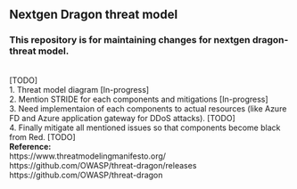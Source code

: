 <h2>Nextgen Dragon threat model</h2>
<h3>
This repository is for maintaining changes for nextgen dragon-threat model.
</h3>
</br>
[TODO]</br>
1. Threat model diagram [In-progress]</br>
2. Mention STRIDE for each components and mitigations [In-progress]</br>
3. Need implementaion of each components to actual resources (like Azure FD and Azure application gateway for DDoS attacks). [TODO] </br>
4. Finally mitigate all mentioned issues so that components become black from Red. [TODO]

</br>
<b>Reference:</b></br>
https://www.threatmodelingmanifesto.org/
https://github.com/OWASP/threat-dragon/releases
https://github.com/OWASP/threat-dragon
